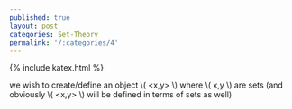 ```yaml
---
published: true
layout: post
categories: Set-Theory
permalink: '/:categories/4'
---
```

{% include katex.html %}

we wish to create/define an object \\( <x,y> \\) where \\( x,y \\) are sets (and obviously \\( <x,y> \\) will be defined in terms of sets as well) 
